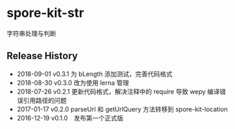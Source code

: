 # spore-kit-str

字符串处理与判断

## Release History

* 2018-09-01 v0.3.1 为 bLength 添加测试，完善代码格式
* 2018-08-30 v0.3.0 改为使用 lerna 管理
* 2018-07-26 v0.2.1 更新代码格式，解决注释中的 require 导致 wepy 编译错误引用路径的问题
* 2017-01-17 v0.2.0 parseUrl 和 getUrlQuery 方法转移到 spore-kit-location
* 2016-12-19 v0.1.0 发布第一个正式版
